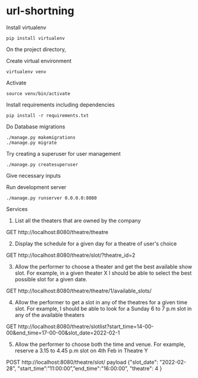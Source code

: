 # url-shortning

Install virtualenv
```
pip install virtualenv
```
On the project directory,

Create virtual environment
```
virtualenv venv
```
Activate
```
source venv/bin/activate
```

Install requirements including dependencies
```
pip install -r requirements.txt
```

Do Database migrations
```
./manage.py makemigrations
./manage.py migrate
```

Try creating a superuser for user management
```
./manage.py createsuperuser
```

Give necessary inputs

Run development server

```
./manage.py runserver 0.0.0.0:8080
```


Services


1. List all the theaters that are owned by the company

GET http://localhost:8080/theatre/theatre


2. Display the schedule for a given day for a theatre of user's choice

GET http://localhost:8080/theatre/slot/?theatre_id=2


3. Allow the performer to choose a theater and get the best available show slot. For example, in a given theater X I should be able to 
select the best possible slot for a given date.

GET http://localhost:8080/theatre/theatre/1/available_slots/


4. Allow the performer to get a slot in any of the theatres for a given time slot. For example, I should be able to look for a Sunday 6 to 7 
p.m slot in any of the available theaters

GET http://localhost:8080/theatre/slotlist?start_time=14-00-00&end_time=17-00-00&slot_date=2022-02-1


5. Allow the performer to choose both the time and venue. For example, reserve a 3.15 to 4.45 p.m slot on 4th Feb in Theatre Y

POST http://localhost:8080/theatre/slot/
payload {"slot_date":  "2022-02-28", "start_time”:”11:00:00”,”end_time":"16:00:00”, "theatre": 4 }



